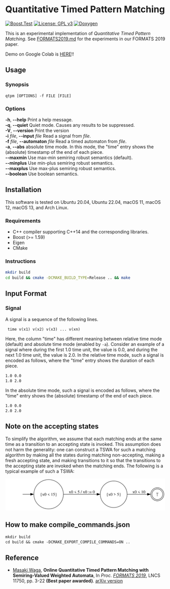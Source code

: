 Quantitative Timed Pattern Matching
===================================

[![Boost.Test](https://github.com/MasWag/qtpm/actions/workflows/boosttest.yml/badge.svg?branch=master)](https://github.com/MasWag/qtpm/actions/workflows/boosttest.yml)
[![License: GPL v3](https://img.shields.io/badge/License-GPLv3-blue.svg)](./LICENSE)
[![Doxygen](https://img.shields.io/badge/docs-Doxygen-deepgreen.svg)](https://maswag.github.io/qtpm/doxygen/index.html)

This is an experimental implementation of *Quantitative Timed Pattern Matching*.
See [FORMATS2019.md](./experiments/README.md) for the experiments in our FORMATS 2019 paper.

Demo on Google Colab is [HERE](https://colab.research.google.com/drive/1y1LU0pKQb5rMcuwwA9VwEb5Ec8I2qvlf)!!

Usage
-----

### Synopsis

    qtpm [OPTIONS] -f FILE [FILE]

### Options

**-h**, **--help** Print a help message. <br />
**-q**, **--quiet** Quiet mode. Causes any results to be suppressed. <br />
**-V**, **--version** Print the version <br />
**-i** *file*, **--input** *file* Read a signal from *file*. <br />
**-f** *file*, **--automaton** *file* Read a timed automaton from *file*. <br />
**-a**, **--abs** absolute time mode. In this mode, the "time" entry shows the (absolute) timestamp of the end of each piece.<br />
**--maxmin**  Use max-min semiring robust semantics (default). <br />
**--minplus**  Use min-plus semiring robust semantics. <br />
**--maxplus**  Use max-plus semiring robust semantics. <br />
**--boolean**  Use boolean semantics. <br />

Installation
------------

This software is tested on Ubuntu 20.04, Ubuntu 22.04, macOS 11, macOS 12, macOS 13, and Arch Linux.

### Requirements

* C++ compiler supporting C++14 and the corresponding libraries.
* Boost (>= 1.59)
* Eigen
* CMake

### Instructions

```sh
mkdir build
cd build && cmake -DCMAKE_BUILD_TYPE=Release .. && make
```

Input Format
------------

### Signal

A signal is a sequence of the following lines.

     time v(x1) v(x2) v(x3) ... v(xn)

Here, the column "time" has different meaning between relative time mode (default) and absolute time mode (enabled by `-a`).
Consider an example of a signal where during the first 1.0 time unit, the value is 0.0, and during the next 1.0 time unit, the value is 2.0.
In the relative time mode, such a signal is encoded as follows, where the "time" entry shows the duration of each piece.

```
1.0 0.0
1.0 2.0
```

In the absolute time mode, such a signal is encoded as follows, where the "time" entry shows the (absolute) timestamp of the end of each piece.

```
1.0 0.0
2.0 2.0
```

Note on the accepting states
----------------------------

To simplify the algorithm, we assume that each matching ends at the same time as a transition to an accepting state is invoked. This assumption does not harm the generality: one can construct a TSWA for such a matching algorithm by making all the states during matching non-accepting, making a fresh accepting state, and making transitions to it so that the transitions to the accepting state are invoked when the matching ends. The following is a typical example of such a TSWA:

![TSWA taken from the paper](./doc/paper.svg)

How to make compile_commands.json
---------------------------------

``` shell
mkdir build
cd build && cmake -DCMAKE_EXPORT_COMPILE_COMMANDS=ON ..
```

Reference
---------

- [Masaki Waga](http://group-mmm.org/~mwaga/), **Online Quantitative Timed Pattern Matching with Semiring-Valued Weighted Automata**, In *Proc. [FORMATS 2019](https://lipn.univ-paris13.fr/formats2019/)*, LNCS 11750, pp. 3-22 **(Best paper awarded)**. [arXiv version](https://arxiv.org/abs/1906.12133)
